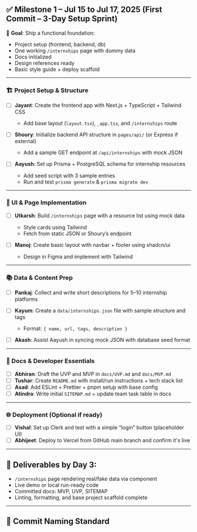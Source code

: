 ## ✅ Milestone 1 – Jul 15 to Jul 17, 2025 (First Commit – 3-Day Setup Sprint)

🎯 **Goal**: Ship a functional foundation:
- Project setup (frontend, backend, db)
- One working `/internships` page with dummy data
- Docs initialized
- Design references ready
- Basic style guide + deploy scaffold

---

### 🏗️ Project Setup & Structure

- [ ] **Jayant**: Create the frontend app with Next.js + TypeScript + Tailwind CSS  
  - Add base layout (`layout.tsx`), `_app.tsx`, and `/internships` route  
- [ ] **Shoury**: Initialize backend API structure in `pages/api/` (or Express if external)  
  - Add a sample GET endpoint at `/api/internships` with mock JSON  

- [ ] **Aayush**: Set up Prisma + PostgreSQL schema for internship resources  
  - Add seed script with 3 sample entries  
  - Run and test `prisma generate` & `prisma migrate dev`  

---

### 🧱 UI & Page Implementation

- [ ] **Utkarsh**: Build `/internships` page with a resource list using mock data  
  - Style cards using Tailwind  
  - Fetch from static JSON or Shoury’s endpoint  

- [ ] **Manoj**: Create basic layout with navbar + footer using shadcn/ui  
  - Design in Figma and implement with Tailwind  

---

### 📚 Data & Content Prep

- [ ] **Pankaj**: Collect and write short descriptions for 5–10 internship platforms  
- [ ] **Kayum**: Create a `data/internships.json` file with sample structure and tags  
  - Format: `{ name, url, tags, description }`  

- [ ] **Akash**: Assist Aayush in syncing mock JSON with database seed format  

---

### 🧾 Docs & Developer Essentials

- [ ] **Abhiran**: Draft the UVP and MVP in `docs/UVP.md` and `docs/MVP.md`  
- [ ] **Tushar**: Create `README.md` with install/run instructions + tech stack list  
- [ ] **Asad**: Add ESLint + Prettier + pnpm setup with base config  
- [ ] **Atindra**: Write initial `SITEMAP.md` + update team task table in docs  

---

### 🌐 Deployment (Optional if ready)

- [ ] **Vishal**: Set up Clerk and test with a simple “login” button (placeholder UI)  
- [ ] **Abhijeet**: Deploy to Vercel from GitHub main branch and confirm it's live  

---

## 🏁 Deliverables by Day 3:
- `/internships` page rendering real/fake data via component
- Live demo or local run-ready code
- Committed docs: MVP, UVP, SITEMAP
- Linting, formatting, and base project scaffold complete

---

## 📝 Commit Naming Standard
